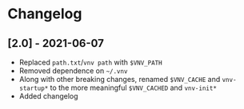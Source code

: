 # Changelog


## [2.0] - 2021-06-07

- Replaced `path.txt`/`vnv path` with `$VNV_PATH`
- Removed dependence on `~/.vnv`
- Along with other breaking changes, renamed `$VNV_CACHE` and
  `vnv-startup*` to the more meaningful `$VNV_CACHED` and `vnv-init*`
- Added changelog
